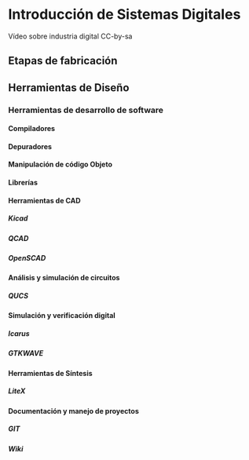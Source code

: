 <!--

author: Carlos Camargo, Johnny Cubides

comment: Sesión

-->

# Introducción de Sistemas Digitales

Vídeo sobre industria digital CC-by-sa

## Etapas de fabricación

## Herramientas de Diseño

### Herramientas de desarrollo de software

#### Compiladores

#### Depuradores

#### Manipulación de código Objeto

#### Librerías

#### Herramientas de CAD

##### Kicad

##### QCAD

##### OpenSCAD

#### Análisis y simulación de circuitos

##### QUCS

#### Simulación y verificación digital

##### Icarus

##### GTKWAVE

#### Herramientas de Síntesis

##### LiteX

#### Documentación y manejo de proyectos

##### GIT

##### Wiki
